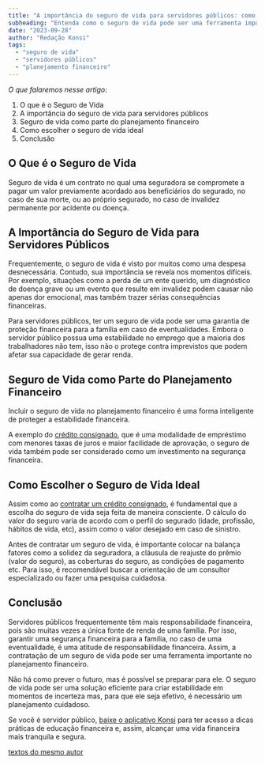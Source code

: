 ```yaml
---
title: "A importância do seguro de vida para servidores públicos: como ele pode criar uma rede de segurança financeira"
subheading: "Entenda como o seguro de vida pode ser uma ferramenta importante para o planejamento financeiro de servidores públicos."
date: "2023-09-28"
author: "Redação Konsi"
tags:
  - "seguro de vida"
  - "servidores públicos"
  - "planejamento financeiro"
---
```


*O que falaremos nesse artigo:*

1. O que é o Seguro de Vida
2. A importância do seguro de vida para servidores públicos
3. Seguro de vida como parte do planejamento financeiro
4. Como escolher o seguro de vida ideal
5. Conclusão

## **O Que é o Seguro de Vida**

Seguro de vida é um contrato no qual uma seguradora se compromete a pagar um valor previamente acordado aos beneficiários do segurado, no caso de sua morte, ou ao próprio segurado, no caso de invalidez permanente por acidente ou doença.

## **A Importância do Seguro de Vida para Servidores Públicos**

Frequentemente, o seguro de vida é visto por muitos como uma despesa desnecessária. Contudo, sua importância se revela nos momentos difíceis. Por exemplo, situações como a perda de um ente querido, um diagnóstico de doença grave ou um evento que resulte em invalidez podem causar não apenas dor emocional, mas também trazer sérias consequências financeiras.

Para servidores públicos, ter um seguro de vida pode ser uma garantia de proteção financeira para a família em caso de eventualidades. Embora o servidor público possua uma estabilidade no emprego que a maioria dos trabalhadores não tem, isso não o protege contra imprevistos que podem afetar sua capacidade de gerar renda.

## **Seguro de Vida como Parte do Planejamento Financeiro**

Incluir o seguro de vida no planejamento financeiro é uma forma inteligente de proteger a estabilidade financeira.

A exemplo do [crédito consignado](https://konsi.com.br/postagens/como-o-credito-consignado-afeta-o-calculo-da-margem-consignavel.md), que é uma modalidade de empréstimo com menores taxas de juros e maior facilidade de aprovação, o seguro de vida também pode ser considerado como um investimento na segurança financeira.

## **Como Escolher o Seguro de Vida Ideal**

Assim como ao [contratar um crédito consignado](https://konsi.com.br/postagens/5-erros-comuns-ao-contratar-credito-consignado.md), é fundamental que a escolha do seguro de vida seja feita de maneira consciente. O cálculo do valor do seguro varia de acordo com o perfil do segurado (idade, profissão, hábitos de vida, etc), assim como o valor desejado em caso de sinistro.

Antes de contratar um seguro de vida, é importante colocar na balança fatores como a solidez da seguradora, a cláusula de reajuste do prêmio (valor do seguro), as coberturas do seguro, as condições de pagamento etc. Para isso, é recomendável buscar a orientação de um consultor especializado ou fazer uma pesquisa cuidadosa.

## **Conclusão**

Servidores públicos frequentemente têm mais responsabilidade financeira, pois são muitas vezes a única fonte de renda de uma família. Por isso, garantir uma segurança financeira para a família, no caso de uma eventualidade, é uma atitude de responsabilidade financeira. Assim, a contratação de um seguro de vida pode ser uma ferramenta importante no planejamento financeiro.

Não há como prever o futuro, mas é possível se preparar para ele. O seguro de vida pode ser uma solução eficiente para criar estabilidade em momentos de incerteza mas, para que ele seja efetivo, é necessário um planejamento cuidadoso.

Se você é servidor público, [baixe o aplicativo Konsi](https://konsi.com.br/download) para ter acesso a dicas práticas de educação financeira e, assim, alcançar uma vida financeira mais tranquila e segura.

[textos do mesmo autor](https://konsi.com.br/redacao-konsi)